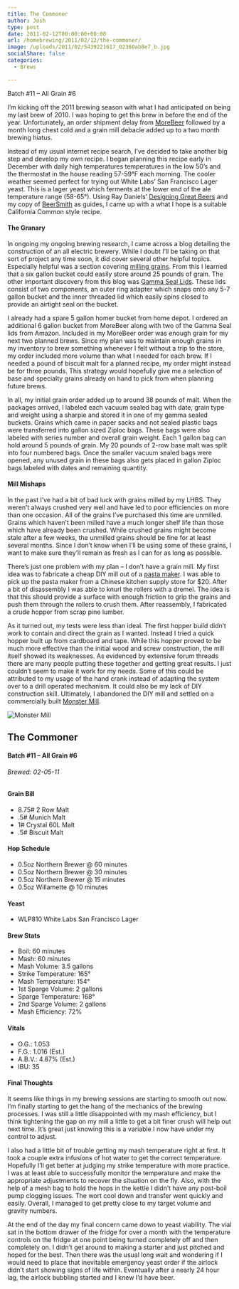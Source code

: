 ```yaml
---
title: The Commoner
author: Josh
type: post
date: 2011-02-12T00:00:00+00:00
url: /homebrewing/2011/02/12/the-commoner/
image: /uploads/2011/02/5439221617_02360ab8e7_b.jpg
socialShare: false
categories:
  - Brews

---
```


Batch #11 &#8211; All Grain #6

I’m kicking off the 2011 brewing season with what I had anticipated on being my last brew of 2010. I was hoping to get this brew in before the end of the year. Unfortunately, an order shipment delay from [MoreBeer][1] followed by a month long chest cold and a grain mill debacle added up to a two month brewing hiatus.

Instead of my usual internet recipe search, I’ve decided to take another big step and develop my own recipe. I began planning this recipe early in December with daily high temperatures temperatures in the low 50’s and the thermostat in the house reading 57-59°F each morning. The cooler weather seemed perfect for trying out White Labs’ San Francisco Lager yeast. This is a lager yeast which ferments at the lower end of the ale temperature range (58-65°). Using Ray Daniels’ [Designing Great Beers][2] and my copy of [BeerSmith][3] as guides, I came up with a what I hope is a suitable California Common style recipe.

<!-- more -->

#### The Granary

In ongoing my ongoing brewing research, I came across a blog detailing the construction of an all electric brewery. While I doubt I’ll be taking on that sort of project any time soon, it did cover several other helpful topics. Especially helpful was a section covering [milling grains][4]. From this I learned that a six gallon bucket could easily store around 25 pounds of grain. The other important discovery from this blog was [Gamma Seal Lids][5]. These lids consist of two components, an outer ring adapter which snaps onto any 5-7 gallon bucket and the inner threaded lid which easily spins closed to provide an airtight seal on the bucket.

I already had a spare 5 gallon homer bucket from home depot. I ordered an additional 6 gallon bucket from MoreBeer along with two of the Gamma Seal lids from Amazon. Included in my MoreBeer order was enough grain for my next two planned brews. Since my plan was to maintain enough grains in my inventory to brew something whenever I felt without a trip to the store, my order included more volume than what I needed for each brew. If I needed a pound of biscuit malt for a planned recipe, my order might instead be for three pounds. This strategy would hopefully give me a selection of base and specialty grains already on hand to pick from when planning future brews.

In all, my initial grain order added up to around 38 pounds of malt. When the packages arrived, I labeled each vacuum sealed bag with date, grain type and weight using a sharpie and stored it in one of my gamma sealed buckets. Grains which came in paper sacks and not sealed plastic bags were transferred into gallon sized Ziploc bags. These bags were also labeled with series number and overall grain weight. Each 1 gallon bag can hold around 5 pounds of grain. My 20 pounds of 2-row base malt was split into four numbered bags. Once the smaller vacuum sealed bags were opened, any unused grain in these bags also gets placed in gallon Ziploc bags labeled with dates and remaining quantity.



#### Mill Mishaps

In the past I’ve had a bit of bad luck with grains milled by my LHBS. They weren’t always crushed very well and have led to poor efficiencies on more than one occasion. All of the grains I’ve purchased this time are unmilled. Grains which haven’t been milled have a much longer shelf life than those which have already been crushed. While crushed grains might become stale after a few weeks, the unmilled grains should be fine for at least several months. Since I don’t know when I’ll be using some of these grains, I want to make sure they’ll remain as fresh as I can for as long as possible.

There’s just one problem with my plan &#8211; I don’t have a grain mill. My first idea was to fabricate a cheap DIY mill out of a [pasta maker][7]. I was able to pick up the pasta maker from a Chinese kitchen supply store for $20. After a bit of disassembly I was able to knurl the rollers with a dremel. The idea is that this should provide a surface with enough friction to grip the grains and push them through the rollers to crush them. After reassembly, I fabricated a crude hopper from scrap pine lumber.

As it turned out, my tests were less than ideal. The first hopper build didn’t work to contain and direct the grain as I wanted. Instead I tried a quick hopper built up from cardboard and tape. While this hopper proved to be much more effective than the initial wood and screw construction, the mill itself showed its weaknesses. As evidenced by extensive forum threads there are many people putting these together and getting great results. I just couldn’t seem to make it work for my needs. Some of this could be attributed to my usage of the hand crank instead of adapting the system over to a drill operated mechanism. It could also be my lack of DIY construction skill. Ultimately, I abandoned the DIY mill and settled on a commercially built [Monster Mill][8].

![Monster Mill](/images/homebrew/IMG_1273.jpg)

## The Commoner

#### Batch #11 &#8211; All Grain #6

###### Brewed: 02-05-11

#### Grain Bill

  * 8.75# 2 Row Malt
  * .5# Munich Malt
  * 1# Crystal 60L Malt
  * .5# Biscuit Malt

#### Hop Schedule

  * 0.5oz Northern Brewer @ 60 minutes
  * 0.5oz Northern Brewer @ 30 minutes
  * 0.5oz Northern Brewer @ 15 minutes
  * 0.5oz Willamette @ 10 minutes

#### Yeast

  * WLP810 White Labs San Francisco Lager

#### Brew Stats

  * Boil: 60 minutes
  * Mash: 60 minutes
  * Mash Volume: 3.5 gallons
  * Strike Temperature: 165°
  * Mash Temperature: 154°
  * 1st Sparge Volume: 2 gallons
  * Sparge Temperature: 168°
  * 2nd Sparge Volume: 2 gallons
  * Mash Efficiency: 72%

#### Vitals

  * O.G.: 1.053
  * F.G.: 1.016 (Est.)
  * A.B.V.: 4.87% (Est.)
  * IBU: 35

#### Final Thoughts

It seems like things in my brewing sessions are starting to smooth out now. I’m finally starting to get the hang of the mechanics of the brewing processes. I was still a little disappointed with my mash efficiency, but I think tightening the gap on my mill a little to get a bit finer crush will help out next time. It’s great just knowing this is a variable I now have under my control to adjust.

I also had a little bit of trouble getting my mash temperature right at first. It took a couple extra infusions of hot water to get the correct temperature. Hopefully I’ll get better at judging my strike temperature with more practice. I was at least able to successfully monitor the temperature and make the appropriate adjustments to recover the situation on the fly. Also, with the help of a mesh bag to hold the hops in the kettle I didn’t have any post-boil pump clogging issues. The wort cool down and transfer went quickly and easily. Overall, I managed to get pretty close to my target volume and gravity numbers.

At the end of the day my final concern came down to yeast viability. The vial sat in the bottom drawer of the fridge for over a month with the temperature controls on the fridge at one point being turned completely off and then completely on. I didn’t get around to making a starter and just pitched and hoped for the best. Then there was the usual long wait and wondering if I would need to place that inevitable emergency yeast order if the airlock didn’t start showing signs of life within. Eventually after a nearly 24 hour lag, the airlock bubbling started and I knew I’d have beer.

 [1]: http://www.morebeer.com
 [2]: http://www.amazon.com/Designing-Great-Beers-Ultimate-Brewing/dp/0937381500/ref=sr_1_1?ie=UTF8&qid=1297132023&sr=8-1
 [3]: http://beersmith.com/
 [4]: http://www.theelectricbrewery.com/grain-mill
 [5]: http://www.amazon.com/Gamma2-Gamma-Gallon-Buckets-Pails/dp/B001VBALBK/ref=sr_1_1?ie=UTF8&qid=1297059076&sr=8-1
 [7]: http://www.homebrewtalk.com/f11/using-pasta-maker-mill-grain-75784/
 [8]: http://www.monsterbrewinghardware.com/mm-2.html
